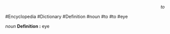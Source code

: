 
<div align="right"><i>to</i></div>

#Encyclopedia #Dictionary #Definition #noun #to #to #eye

*noun*
**Definition :** eye